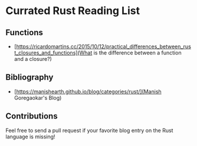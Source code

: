 # Currated Rust Reading List

## Functions

- [https://ricardomartins.cc/2015/10/12/practical_differences_between_rust_closures_and_functions](What is the difference between a function and a closure?)

## Bibliography

- [https://manishearth.github.io/blog/categories/rust/](Manish Goregaokar's Blog)

## Contributions

Feel free to send a pull request if your favorite blog entry on the Rust language is missing!

